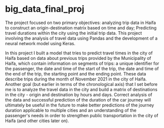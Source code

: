 # big_data_final_proj
The project focused on two primary objectives: analyzing trip data in Haifa to construct an origin-destination matrix based on time and day; Predicting travel durations within the city using the initial trip data. 
This project involving the analysis of travel data using Pandas and the development of a neural network model using Keras. 

In this project I built a model that tries to predict travel times in the city of Haifa based on data about previous trips provided by the Municipality of Haifa, which contain information on segments of trips: a unique identifier for the passenger, the date and time of the start of the trip, the date and time of the end of the trip, the starting point and the ending point. These data describe trips during the month of November 2021 in the city of Haifa. Another goal (but earlier in terms of the chronological axis) that I set before me is to analyze the travel data in the city and build a matrix of destinations in the city - origin and destination by hours and days.
Correct analysis of the data and successful prediction of the duration of the car journey will ultimately be useful in the future to make better predictions of the journey duration applicable to multiple cities and an understanding of the passenger's needs in order to strengthen public transportation in the city of Haifa (and other cities later on).
